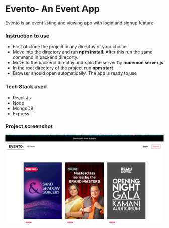<h1>Evento- An Event App</h1>
<p>
  Evento is an event listing and viewing app with login and signup feature
  </p>

<h3>Instruction to use</h3>
<ul>
<li>
  First of clone the project in any directoy of your choice
  </li>
  <li>
    Move into the directory and run <strong>npm install</strong>. After
    this run the same command in backend direcorty.
    </li>
    <li>
      Move to the backend directoy and spin the server by <strong>nodemon server.js</strong>

  </li>
      <li>
        In the root directory of the project run <strong>npm start</strong>
        </li>

   <li>
          Browser should open automatically. The app is ready to use
          </li>

  </ul>

  <h3>Tech Stack used</h3>
<ul>
  <li>
    React Js
    </li>
    <li>
      Node
      </li>
      <li>
        MongoDB
        </li>
        <li>
          Express
          </li>
  </ul>
  
  <h3>Project screenshot</h3>
  <img src='src/screenshots/allEvent.png'/>
